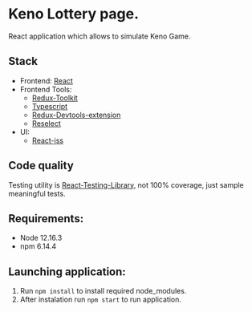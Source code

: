# Keno Lottery page.

React application which allows to simulate Keno Game.

## Stack

- Frontend: [React](https://reactjs.org)
- Frontend Tools:
  - [Redux-Toolkit](https://redux-toolkit.js.org)
  - [Typescript](https://www.typescriptlang.org/)
  - [Redux-Devtools-extension](https://www.npmjs.com/package/redux-devtools-extension)
  - [Reselect](https://github.com/reduxjs/reselect)
- UI:
  - [React-jss](https://cssinjs.org/react-jss/)

## Code quality

Testing utility is [React-Testing-Library](https://github.com/testing-library/react-testing-library), not 100% coverage, just sample meaningful tests.

## Requirements:

- Node 12.16.3
- npm 6.14.4

## Launching application:

1. Run `npm install` to install required node_modules.
2. After instalation run `npm start` to run application.
